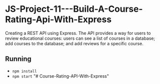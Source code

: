 # JS-Project-11---Build-A-Course-Rating-Api-With-Express

Creating a REST API using Express. The API provides a way for users to review educational courses: users can see a list of courses in a database; add courses to the database; and add reviews for a specific course.

## Running
* `npm install`
* `npm start`
"# Course-Rating-API-With-Express" 
